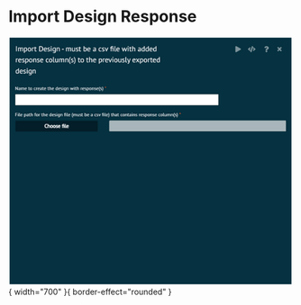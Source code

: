 # Import Design Response

![alt text](screenshots/image243.png){ width="700" }{ border-effect="rounded" }